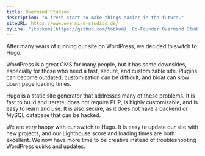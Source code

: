 ```yaml
---
title: Overmind Studios
description: "A fresh start to make things easier in the future."
siteURL: https://www.overmind-studios.de/
byline: "[tobkum](https://github.com/tobkum), Co-Founder Overmind Studios"
---
```

After many years of running our site on WordPress, we decided to switch to Hugo.

WordPress is a great CMS for many people, but it has some downsides, especially for those who need a fast, secure, and customizable site. Plugins can become outdated, customization can be difficult, and bloat can slow down page loading times.

Hugo is a static site generator that addresses many of these problems. It is fast to build and iterate, does not require PHP, is highly customizable, and is easy to learn and use. It is also secure, as it does not have a backend or MySQL database that can be hacked.

We are very happy with our switch to Hugo. It is easy to update our site with new projects, and our Lighthouse score and loading times are both excellent. We now have more time to be creative instead of troubleshooting WordPress quirks and updates.
